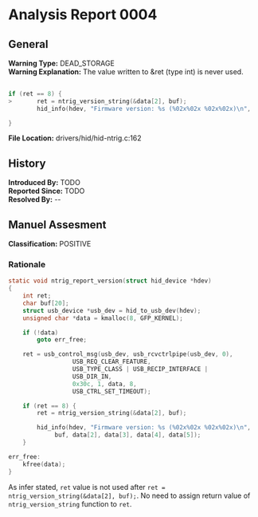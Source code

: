 # Analysis Report 0004 #

## General ##
**Warning Type:** DEAD_STORAGE  
**Warning Explanation:** The value written to &ret (type int) is never used.   
```C
   
if (ret == 8) {
> 		ret = ntrig_version_string(&data[2], buf);
  		hid_info(hdev, "Firmware version: %s (%02x%02x %02x%02x)\n",

}
```
**File Location:** drivers/hid/hid-ntrig.c:162  
## History ##
**Introduced By:** TODO  
**Reported Since:** TODO  
**Resolved By:** --  

## Manuel Assesment ##
**Classification:** POSITIVE  
### Rationale ###
```C
static void ntrig_report_version(struct hid_device *hdev)
{
	int ret;
	char buf[20];
	struct usb_device *usb_dev = hid_to_usb_dev(hdev);
	unsigned char *data = kmalloc(8, GFP_KERNEL);

	if (!data)
		goto err_free;

	ret = usb_control_msg(usb_dev, usb_rcvctrlpipe(usb_dev, 0),
			      USB_REQ_CLEAR_FEATURE,
			      USB_TYPE_CLASS | USB_RECIP_INTERFACE |
			      USB_DIR_IN,
			      0x30c, 1, data, 8,
			      USB_CTRL_SET_TIMEOUT);

	if (ret == 8) {
		ret = ntrig_version_string(&data[2], buf);

		hid_info(hdev, "Firmware version: %s (%02x%02x %02x%02x)\n",
			 buf, data[2], data[3], data[4], data[5]);
	}

err_free:
	kfree(data);
}
```
As infer stated, ```ret``` value is not used after ```ret = ntrig_version_string(&data[2], buf);```. No need to assign return value of ```ntrig_version_string``` function  to ```ret```.
